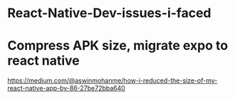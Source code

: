 # React-Native-Dev-issues-i-faced

# Compress APK size, migrate expo to react native

https://medium.com/@aswinmohanme/how-i-reduced-the-size-of-my-react-native-app-by-86-27be72bba640
